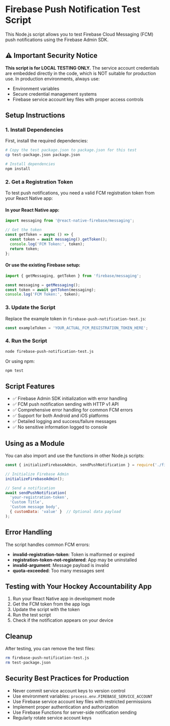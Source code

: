 # Firebase Push Notification Test Script

This Node.js script allows you to test Firebase Cloud Messaging (FCM) push notifications using the Firebase Admin SDK.

## ⚠️ Important Security Notice

**This script is for LOCAL TESTING ONLY.** The service account credentials are embedded directly in the code, which is NOT suitable for production use. In production environments, always use:
- Environment variables
- Secure credential management systems
- Firebase service account key files with proper access controls

## Setup Instructions

### 1. Install Dependencies

First, install the required dependencies:

```bash
# Copy the test package.json to package.json for this test
cp test-package.json package.json

# Install dependencies
npm install
```

### 2. Get a Registration Token

To test push notifications, you need a valid FCM registration token from your React Native app:

#### In your React Native app:
```javascript
import messaging from '@react-native-firebase/messaging';

// Get the token
const getToken = async () => {
  const token = await messaging().getToken();
  console.log('FCM Token:', token);
  return token;
};
```

#### Or use the existing Firebase setup:
```javascript
import { getMessaging, getToken } from 'firebase/messaging';

const messaging = getMessaging();
const token = await getToken(messaging);
console.log('FCM Token:', token);
```

### 3. Update the Script

Replace the example token in `firebase-push-notification-test.js`:

```javascript
const exampleToken = 'YOUR_ACTUAL_FCM_REGISTRATION_TOKEN_HERE';
```

### 4. Run the Script

```bash
node firebase-push-notification-test.js
```

Or using npm:

```bash
npm test
```

## Script Features

- ✅ Firebase Admin SDK initialization with error handling
- ✅ FCM push notification sending with HTTP v1 API
- ✅ Comprehensive error handling for common FCM errors
- ✅ Support for both Android and iOS platforms
- ✅ Detailed logging and success/failure messages
- ✅ No sensitive information logged to console

## Using as a Module

You can also import and use the functions in other Node.js scripts:

```javascript
const { initializeFirebaseAdmin, sendPushNotification } = require('./firebase-push-notification-test');

// Initialize Firebase Admin
initializeFirebaseAdmin();

// Send a notification
await sendPushNotification(
  'your-registration-token',
  'Custom Title',
  'Custom message body',
  { customData: 'value' }  // Optional data payload
);
```

## Error Handling

The script handles common FCM errors:

- **invalid-registration-token**: Token is malformed or expired
- **registration-token-not-registered**: App may be uninstalled
- **invalid-argument**: Message payload is invalid
- **quota-exceeded**: Too many messages sent

## Testing with Your Hockey Accountability App

1. Run your React Native app in development mode
2. Get the FCM token from the app logs
3. Update the script with the token
4. Run the test script
5. Check if the notification appears on your device

## Cleanup

After testing, you can remove the test files:

```bash
rm firebase-push-notification-test.js
rm test-package.json
```

## Security Best Practices for Production

- Never commit service account keys to version control
- Use environment variables: `process.env.FIREBASE_SERVICE_ACCOUNT`
- Use Firebase service account key files with restricted permissions
- Implement proper authentication and authorization
- Use Firebase Functions for server-side notification sending
- Regularly rotate service account keys
